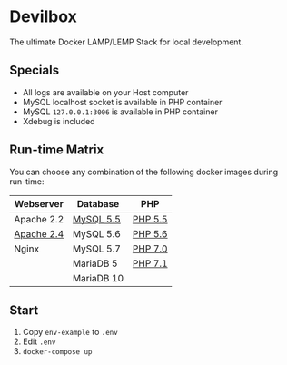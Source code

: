# Devilbox

The ultimate Docker LAMP/LEMP Stack for local development.

## Specials

* All logs are available on your Host computer
* MySQL localhost socket is available in PHP container
* MySQL `127.0.0.1:3006` is available in PHP container
* Xdebug is included

## Run-time Matrix

You can choose any combination of the following docker images during run-time:

| Webserver | Database | PHP |
|-----------|----------|-----|
| Apache 2.2 | [MySQL 5.5](https://github.com/cytopia/docker-mysql-5.5) | [PHP 5.5](https://github.com/cytopia/docker-php-fpm-5.5) |
| [Apache 2.4](https://github.com/cytopia/docker-apache-2.4) | MySQL 5.6 | [PHP 5.6](https://github.com/cytopia/docker-php-fpm-5.6) |
| Nginx | MySQL 5.7  | [PHP 7.0](https://github.com/cytopia/docker-php-fpm-7.0) |
|       | MariaDB 5  | [PHP 7.1](https://github.com/cytopia/docker-php-fpm-7.1) |
|       | MariaDB 10 | |


## Start

1. Copy `env-example` to `.env`
2. Edit `.env`
3. `docker-compose up`
